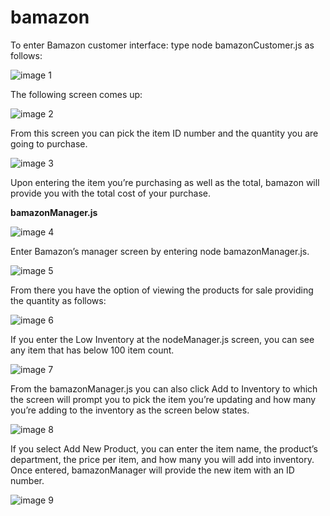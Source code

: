 # bamazon

To enter Bamazon customer interface: type node bamazonCustomer.js as follows:
 
<img src="/images/image_1.jpg" alt="image 1"/>

The following screen comes up:

<img src="/images/image_2.jpg" alt="image 2"/>

 
From this screen you can pick the item ID number and the quantity you are going to purchase.

<img src="/images/image_3.jpg" alt="image 3"/>

 Upon entering the item you’re purchasing as well as the total, bamazon will provide you with the total cost of your purchase.


<strong>bamazonManager.js</strong>

<img src="/images/image_4.jpg" alt="image 4"/>
 
Enter Bamazon’s manager screen by entering node bamazonManager.js.

<img src="/images/image_5.jpg" alt="image 5"/> 

From there you have the option of viewing the products for sale providing the quantity as follows:
 
<img src="/images/image_6.jpg" alt="image 6"/>


If you enter the Low Inventory at the nodeManager.js screen, you can see any item that has below 100 item count.
 
<img src="/images/image_7.jpg" alt="image 7"/>

From the bamazonManager.js you can also click Add to Inventory to which the screen will prompt you to pick the item you’re updating and how many you’re adding to the inventory as the screen below states.

<img src="/images/image_8.jpg" alt="image 8"/>

If you select Add New Product, you can enter the item name, the product’s department, the price per item, and how many you will add into inventory. Once entered, bamazonManager will provide the new item with an ID number.

<img src="/images/image_9.jpg" alt="image 9"/>

 
